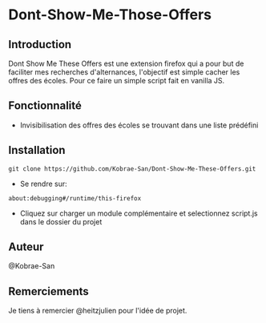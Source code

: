 # Dont-Show-Me-Those-Offers

## Introduction

Dont Show Me These Offers est une extension firefox qui a pour but de faciliter mes recherches d'alternances, l'objectif est simple cacher les offres des écoles. Pour ce faire un simple script fait en vanilla JS.

## Fonctionnalité

- Invisibilisation des offres des écoles se trouvant dans une liste prédéfini

## Installation

```
git clone https://github.com/Kobrae-San/Dont-Show-Me-These-Offers.git
```

- Se rendre sur:

```
about:debugging#/runtime/this-firefox
```

- Cliquez sur charger un module complémentaire et selectionnez script.js dans le dossier du projet

## Auteur

@Kobrae-San

## Remerciements

Je tiens à remercier @heitzjulien pour l'idée de projet.
